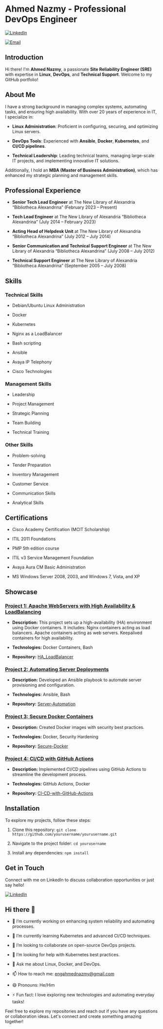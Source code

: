 # Ahmed Nazmy - Professional DevOps Engineer
 

[![LinkedIn](https://img.shields.io/badge/LinkedIn-Profile-blue)](https://eg.linkedin.com/in/anazmy)

[![Email](https://img.shields.io/badge/Email-engahmednazmy@gmail.com-red)](mailto:engahmednazmy@gmail.com)
 

## Introduction


Hi there! I'm **Ahmed Nazmy**, a passionate **Site Reliability Engineer (SRE)** with expertise in **Linux**, **DevOps**, and **Technical Support**. Welcome to my GitHub portfolio!


## About Me
 

I have a strong background in managing complex systems, automating tasks, and ensuring high availability. With over 20 years of experience in IT, I specialize in:


- **Linux Administration**: Proficient in configuring, securing, and optimizing Linux servers.

- **DevOps Tools**: Experienced with **Ansible**, **Docker**, **Kubernetes**, and **CI/CD pipelines**.

- **Technical Leadership**: Leading technical teams, managing large-scale IT projects, and implementing innovative IT solutions.
 

Additionally, I hold an **MBA (Master of Business Administration)**, which has enhanced my strategic planning and management skills.
 

## Professional Experience
 

- **Senior Tech Lead Engineer** at The New Library of Alexandria “Bibliotheca Alexandrina” (February 2023 – Present)

- **Tech Lead Engineer** at The New Library of Alexandria “Bibliotheca Alexandrina” (July 2014 – February 2023)

- **Acting Head of Helpdesk Unit** at The New Library of Alexandria “Bibliotheca Alexandrina” (July 2012 – July 2014)

- **Senior Communication and Technical Support Engineer** at The New Library of Alexandria “Bibliotheca Alexandrina” (July 2008 – July 2012)

- **Technical Support Engineer** at The New Library of Alexandria “Bibliotheca Alexandrina” (September 2005 – July 2008)
 

## Skills
 

### Technical Skills
 

- Debian/Ubuntu Linux Administration

- Docker

- Kubernetes

- Nginx as a LoadBalancer

- Bash scripting

- Ansible

- Avaya IP Telephony

- Cisco Technologies
 

### Management Skills
 

- Leadership

- Project Management

- Strategic Planning

- Team Building

- Technical Training


### Other Skills


- Problem-solving

- Tender Preparation

- Inventory Management

- Customer Service

- Communication Skills

- Analytical Skills
 

## Certifications


- Cisco Academy Certification (MCIT Scholarship)

- ITIL 2011 Foundations

- PMP 5th edition course

- ITIL v3 Service Management Foundation

- Avaya Aura CM Basic Administration

- MS Windows Server 2008, 2003, and Windows 7, Vista, and XP


## Showcase


### [Project 1: Apache WebServers with High Availability & LoadBalancing](https://github.com/EngAhmedNazmy/HA_LoadBalancer)


- **Description:** This project sets up a high-availability (HA) environment using Docker containers. It includes:
     Nginx containers acting as load balancers.
     Apache containers acting as web servers.
     Keepalived containers for high availability.

- **Technologies:** Docker Containers, Bash

- **Repository:** [HA_LoadBalancer](https://github.com/EngAhmedNazmy/HA_LoadBalancer)
 

### [Project 2: Automating Server Deployments](https://github.com/yourusername/Server-Automation)


- **Description:** Developed an Ansible playbook to automate server provisioning and configuration.

- **Technologies:** Ansible, Bash

- **Repository:** [Server-Automation](https://github.com/yourusername/Server-Automation)

  
### [Project 3: Secure Docker Containers](https://github.com/yourusername/Secure-Docker)


- **Description:** Created Docker images with security best practices.

- **Technologies:** Docker, Security Hardening

- **Repository:** [Secure-Docker](https://github.com/yourusername/Secure-Docker)


### [Project 4: CI/CD with GitHub Actions](https://github.com/yourusername/CI-CD-with-GitHub-Actions)


- **Description:** Implemented CI/CD pipelines using GitHub Actions to streamline the development process.

- **Technologies:** GitHub Actions, Docker

- **Repository:** [CI-CD-with-GitHub-Actions](https://github.com/yourusername/CI-CD-with-GitHub-Actions)


## Installation


To explore my projects, follow these steps:


1. Clone this repository: `git clone https://github.com/yourusername/yourusername.git`

2. Navigate to the project folder: `cd yourusername`

3. Install any dependencies: `npm install`


## Get in Touch


Connect with me on LinkedIn to discuss collaboration opportunities or just say hello!
 

[![LinkedIn](https://img.shields.io/badge/LinkedIn-Profile-blue)](https://eg.linkedin.com/in/anazmy)


## Hi there 👋


- 🔭 I’m currently working on enhancing system reliability and automating processes.

- 🌱 I’m currently learning Kubernetes and advanced CI/CD techniques.

- 👯 I’m looking to collaborate on open-source DevOps projects.

- 🤔 I’m looking for help with Kubernetes best practices.

- 💬 Ask me about Linux, Docker, and DevOps.

- 📫 How to reach me: [engahmednazmy@gmail.com](mailto:engahmednazmy@gmail.com)

- 😄 Pronouns: He/Him

- ⚡ Fun fact: I love exploring new technologies and automating everyday tasks!


Feel free to explore my repositories and reach out if you have any questions or collaboration ideas. Let's connect and create something amazing together!
